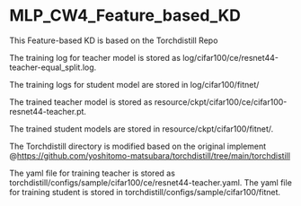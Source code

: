 # MLP_CW4_Feature_based_KD
This Feature-based KD is based on the Torchdistill Repo

The training log for teacher model is stored as log/cifar100/ce/resnet44-teacher-equal_split.log.

The training logs for student model are stored in log/cifar100/fitnet/

The trained teacher model is stored as resource/ckpt/cifar100/ce/cifar100-resnet44-teacher.pt.

The trained student models are stored in resource/ckpt/cifar100/fitnet/.

The Torchdistill directory is modified based on the original implement @https://github.com/yoshitomo-matsubara/torchdistill/tree/main/torchdistill

The yaml file for training teacher is stored as torchdistill/configs/sample/cifar100/ce/resnet44-teacher.yaml.
The yaml file for training student is stored in torchdistill/configs/sample/cifar100/fitnet.
